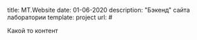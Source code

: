title: MT.Website
date: 01-06-2020
description: "Бэкенд" сайта лаборатории
template: project
url: #

Какой то контент
